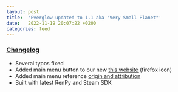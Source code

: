 ```yaml
---
layout: post
title:  'Everglow updated to 1.1 aka "Very Small Planet"'
date:   2022-11-19 20:07:22 +0200
categories: feed
---
```


### [Changelog](https://store.steampowered.com/news/app/1763150/view/3477370296015532908?l=english)

* Several typos fixed
* Added main menu button to our new [this website](https://7coreloops.net/) (firefox icon)
* Added main menu reference [origin and attribution](https://www.furaffinity.net/view/33236820/)
* Built with latest RenPy and Steam SDK
